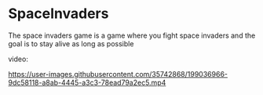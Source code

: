 # SpaceInvaders
The space invaders game is a game where you fight space invaders and the goal is to stay alive as long as possible

video:

https://user-images.githubusercontent.com/35742868/199036966-9dc58118-a8ab-4445-a3c3-78ead79a2ec5.mp4
